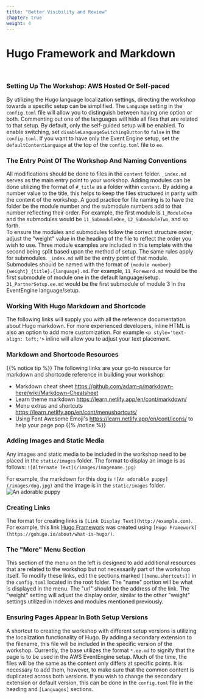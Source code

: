 ```yaml
---
title: "Better Visibility and Review"
chapter: true
weight: 4
---
```


# Hugo Framework and Markdown
<br>

### Setting Up The Workshop: AWS Hosted Or Self-paced
By utilizing the Hugo language localization settings, directing the workshop towards a specific setup can be simplified. The `Language` setting in the `config.toml` file will allow you to distinguish between having one option or both. Commenting out one of the languages will hide all files that are related to that setup. By default, only the self-guided setup will be enabled. To enable switching, set `disableLanguageSwitchingButton` to `false` in the `config.toml`. If you want to have only the Event Engine setup, set the `defaultContentLanguage` at the top of the `config.toml` file to `ee`.

### The Entry Point Of The Workshop And Naming Conventions
All modifications should be done to files in the `content` folder. `_index.md` serves as the main entry point to your workshop. Adding modules can be done utilizing the format of `#_title` as a folder within `content`. By adding a number value to the title, this helps to keep the files structured in parity with the content of the workshop. A good practice for file naming is to have the folder be the module number and the submodule numbers add to that number reflecting their order. For example, the first module is `1_ModuleOne` and the submodules would be `11_SubmoduleOne`, `12_SubmoduleTwo`, and so forth. <br> <!-- <br> applies a line break to paragraphs -->
To ensure the modules and submodules follow the correct structure order, adjust the "weight" value in the heading of the file to reflect the order you wish to use. Three module examples are included in this template with the second being split based upon the method of setup. The same rules apply for submodules. `_index.md` will be the entry point of that module. Submodules should be named with the format of `{module number}{weight}_{title}.{language}.md`. For example, `11_Foreword.md` would be the first submodule of module one in the default language/setup. `31_PartnerSetup.ee.md` would be the first submodule of module 3 in the EventEngine language/setup.

### Working With Hugo Markdown and Shortcode
The following links will supply you with all the reference documentation about Hugo markdown. For more experienced developers, inline HTML is also an option to add more customization. For example `<p style='text-align: left;'>` inline will allow you to adjust your text placement.

### Markdown and Shortcode Resources
{{% notice tip %}}
The following links are your go-to resource for markdown and shortcode reference in building your workshop: <br>
* Markdown cheat sheet https://github.com/adam-p/markdown-here/wiki/Markdown-Cheatsheet <br>
* Learn theme markdown https://learn.netlify.app/en/cont/markdown/ <br>
* Menu extras and shortcuts https://learn.netlify.app/en/cont/menushortcuts/ <br>
* Using Font Awesome Emoji's <i class="fas fa-heart"></i> https://learn.netlify.app/en/cont/icons/ to help your page pop <i class="fas fa-glass-cheers"></i>
{{% /notice %}}

### Adding Images and Static Media 
Any images and static media to be included in the workshop need to be placed in the `static/images` folder. The format to display an image is as follows: `![Alternate Text](/images/imagename.jpg)` <br>

For example, the markdown for this dog is `![An adorable puppy](/images/dog.jpg)` and the image is in the `static/images` folder. <br>
![An adorable puppy](/images/dog.jpg)

### Creating Links
The format for creating links is `[Link Display Text](http://example.com)`. For example, this link [Hugo Framework](https://gohugo.io/about/what-is-hugo/) was created using `[Hugo Framework](https://gohugo.io/about/what-is-hugo/)`.

### The "More" Menu Section
This section of the menu on the left is designed to add additional resources that are related to the workshop but not necessarily part of the workshop itself. To modify these links, edit the sections marked `[[menu.shortcuts]]` in the `config.toml` located in the root folder. The "name" portion will be what is displayed in the menu. The "url" should be the address of the link. The "weight" setting will adjust the display order, similar to the other "weight" settings utilized in indexes and modules mentioned previously.

### Ensuring Pages Appear In Both Setup Versions
A shortcut to creating the workshop with different setup versions is utilizing the localization functionality of Hugo. By adding a secondary extension to the filename, this file will be included in the specific version of the workshop. Currently, the base utilizes the format `*.ee.md` to signify that the page is to be used in the AWS EventEngine setup. Much of the time, the files will be the same as the content only differs at specific points. It is necessary to add them, however, to make sure that the common content is duplicated across both versions. If you wish to change the secondary extension or default version, this can be done in the `config.toml` file in the heading and `[Languages]` sections.